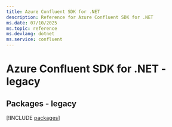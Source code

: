 ```yaml
---
title: Azure Confluent SDK for .NET
description: Reference for Azure Confluent SDK for .NET
ms.date: 07/10/2025
ms.topic: reference
ms.devlang: dotnet
ms.service: confluent
---
```

# Azure Confluent SDK for .NET - legacy
## Packages - legacy
[!INCLUDE [packages](confluent-index.md)]